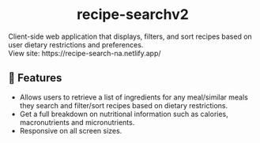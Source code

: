 <h1 align="center">recipe-searchv2</h1>
Client-side web application that displays, filters, and sort recipes based on user dietary restrictions and preferences.
<br/>
View site: https://recipe-search-na.netlify.app/

## 🎈 Features
- Allows users to retrieve a list of ingredients for any meal/similar meals they search and filter/sort recipes based on dietary restrictions.
- Get a full breakdown on nutritional information such as calories, macronutrients and micronutrients.
- Responsive on all screen sizes.


